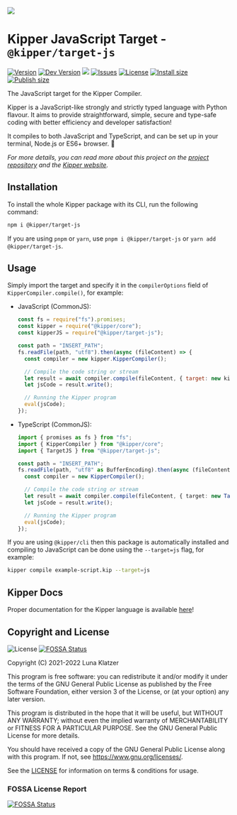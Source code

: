 ![](https://github.com/Luna-Klatzer/Kipper/raw/main/img/Kipper-Logo-with-head.png)

# Kipper JavaScript Target - `@kipper/target-js`

[![Version](https://img.shields.io/npm/v/@kipper/target-js?label=npm%20stable&color=%23cd2620&logo=npm)](https://npmjs.org/package/kipper)
[![Dev Version](https://img.shields.io/github/v/tag/Luna-Klatzer/Kipper?include_prereleases&label=dev&logo=github&sort=semver)](https://github.com/Luna-Klatzer/Kipper/tags)
![](https://img.shields.io/badge/Coverage-84%25-83A603.svg?style=flat&logoColor=white&color=blue&prefix=$coverage$)
[![Issues](https://img.shields.io/github/issues/Luna-Klatzer/Kipper)](https://github.com/Luna-Klatzer/Kipper/issues)
[![License](https://img.shields.io/github/license/Luna-Klatzer/Kipper?color=cyan)](https://github.com/Luna-Klatzer/Kipper/blob/main/LICENSE)
[![Install size](https://packagephobia.com/badge?p=@kipper/target-js)](https://packagephobia.com/result?p=@kipper/target-js)
[![Publish size](https://badgen.net/packagephobia/publish/@kipper/target-js)](https://packagephobia.com/result?p=@kipper/target-js)

The JavaScript target for the Kipper Compiler.

Kipper is a JavaScript-like strongly and strictly typed language with Python flavour. It aims to provide
straightforward, simple, secure and type-safe coding with better efficiency and developer satisfaction!

It compiles to both JavaScript and TypeScript, and can be set up in your terminal, Node.js or ES6+ browser. 🦊

_For more details, you can read more about this project on the [project repository](https://github.com/Luna-Klatzer/Kipper)
and the [Kipper website](https://kipper-lang.org)._

## Installation

To install the whole Kipper package with its CLI, run the following command:

```bash
npm i @kipper/target-js
```

If you are using `pnpm` or `yarn`, use `pnpm i @kipper/target-js` or `yarn add @kipper/target-js`.

## Usage

Simply import the target and specify it in the `compilerOptions` field of `KipperCompiler.compile()`, for example:

- JavaScript (CommonJS):

  ```js
  const fs = require("fs").promises;
  const kipper = require("@kipper/core");
  const kipperJS = require("@kipper/target-js");

  const path = "INSERT_PATH";
  fs.readFile(path, "utf8").then(async (fileContent) => {
  	const compiler = new kipper.KipperCompiler();

  	// Compile the code string or stream
  	let result = await compiler.compile(fileContent, { target: new kipperJS.TargetJS() });
  	let jsCode = result.write();

  	// Running the Kipper program
  	eval(jsCode);
  });
  ```

- TypeScript (CommonJS):

  ```ts
  import { promises as fs } from "fs";
  import { KipperCompiler } from "@kipper/core";
  import { TargetJS } from "@kipper/target-js";

  const path = "INSERT_PATH";
  fs.readFile(path, "utf8" as BufferEncoding).then(async (fileContent: string) => {
  	const compiler = new KipperCompiler();

  	// Compile the code string or stream
  	let result = await compiler.compile(fileContent, { target: new TargetJS() });
  	let jsCode = result.write();

  	// Running the Kipper program
  	eval(jsCode);
  });
  ```

If you are using `@kipper/cli` then this package is automatically installed and compiling to JavaScript can be done
using the `--target=js` flag, for example:

```bash
kipper compile example-script.kip --target=js
```

## Kipper Docs

Proper documentation for the Kipper language is available [here](https://kipper-lang.org/docs)!

## Copyright and License

![License](https://img.shields.io/github/license/Luna-Klatzer/Kipper?color=cyan)
[![FOSSA Status](https://app.fossa.com/api/projects/git%2Bgithub.com%2FLuna-Klatzer%2FKipper.svg?type=shield)](https://app.fossa.com/projects/git%2Bgithub.com%2FLuna-Klatzer%2FKipper?ref=badge_shield)

Copyright (C) 2021-2022 Luna Klatzer

This program is free software: you can redistribute it and/or modify it under
the terms of the GNU General Public License as published by the Free Software
Foundation, either version 3 of the License, or
(at your option) any later version.

This program is distributed in the hope that it will be useful, but WITHOUT ANY
WARRANTY; without even the implied warranty of MERCHANTABILITY or FITNESS FOR A
PARTICULAR PURPOSE. See the GNU General Public License for more details.

You should have received a copy of the GNU General Public License along with
this program. If not, see <https://www.gnu.org/licenses/>.

See the [LICENSE](https://raw.githubusercontent.com/Luna-Klatzer/Kipper/main/LICENSE)
for information on terms & conditions for usage.

### FOSSA License Report

[![FOSSA Status](https://app.fossa.com/api/projects/git%2Bgithub.com%2FLuna-Klatzer%2FKipper.svg?type=large)](https://app.fossa.com/projects/git%2Bgithub.com%2FLuna-Klatzer%2FKipper?ref=badge_large)
